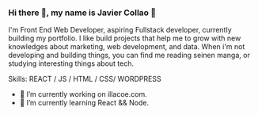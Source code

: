 ### Hi there 👋, my name is Javier Collao 🧢
I'm Front End Web Developer, aspiring Fullstack developer, currently building my portfolio. I like build projects that help me to grow with new knowledges about marketing, web development, and data. When i'm not developing  and building things, you can find me reading seinen manga, or studying interesting things about tech.

Skills: REACT / JS / HTML / CSS/ WORDPRESS 

- 🔭 I’m currently working on illacoe.com. 
- 🌱 I’m currently learning React && Node.
